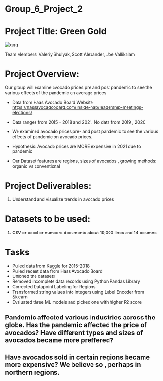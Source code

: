 # Group_6_Project_2
# Project Title: Green Gold



![qqq](https://github.com/vdshulyak/Group_6_Project_2/blob/main/Avocados.PNG)



Team Members: Valeriy Shulyak, Scott Alexander, Joe Vallikalam

# Project Overview:

Our group will examine avocado prices pre and post pandemic to see the various effects of the pandemic on average prices
- Data from Haas Avocado Board Website
https://hassavocadoboard.com/inside-hab/leadership-meetings-elections/

- Data ranges from 2015 - 2018 and 2021. No data from 2019 , 2020

- We examined avocado prices pre- and post pandemic to see the various effects of pandemic on avocado prices. 

- Hypothesis: Avocado prices are MORE expensive in 2021 due to pandemic

- Our Dataset features are regions, sizes of avocados , growing methods: organic vs conventional



# Project Deliverables:
1) Understand and visualize trends in avocado prices


# Datasets to be used:
1) CSV or excel or numbers documents about 19,000 lines and 14 columns


# Tasks
- Pulled data from Kaggle for 2015-2018
- Pulled recent data from Hass Avocado Board
- Unioned the datasets
- Removed incomplete data records using Python Pandas Library
- Corrected Datapoint Labeling for Regions
- Transformed string values into integers using Label Encoder from Sklearn
- Evaluated three ML models and picked one with higher R2 score




## Pandemic affected various industries across the globe. Has the pandemic affected the price of avocados? Have different types and sizes of avocados became more preffered?
## Have avocados sold in certain regions became more expensive? We believe so , perhaps in northern regions.
